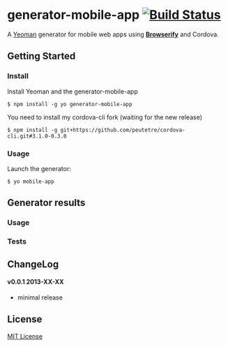 # generator-mobile-app [![Build Status](https://secure.travis-ci.org/peutetre/generator-mobile-app.png?branch=master)](https://travis-ci.org/peutetre/generator-mobile-app)

A [Yeoman](http://yeoman.io) generator for mobile web apps using  __[Browserify](http://browserify.org)__ and Cordova.

## Getting Started

### Install

Install Yeoman and the generator-mobile-app

```
$ npm install -g yo generator-mobile-app
```

You need to install my cordova-cli fork (waiting for the new release)

```
$ npm install -g git+https://github.com/peutetre/cordova-cli.git#3.1.0-0.3.0
```

### Usage

Launch the generator:

```
$ yo mobile-app
```

## Generator results

### Usage

### Tests

## ChangeLog

#### v0.0.1 2013-XX-XX

* minimal release

## License

[MIT License](http://en.wikipedia.org/wiki/MIT_License)
